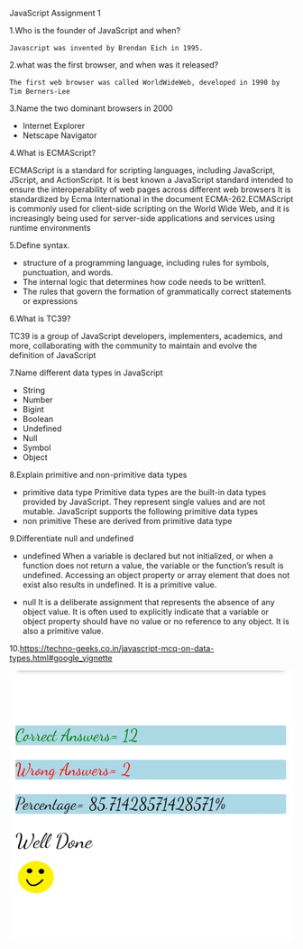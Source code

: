 JavaScript
Assignment 1

1.Who is the founder of JavaScript and when?

    Javascript was invented by Brendan Eich in 1995.

2.what was the first browser, and when was it released?

    The first web browser was called WorldWideWeb, developed in 1990 by Tim Berners-Lee


3.Name the two dominant browsers in 2000
- Internet Explorer
- Netscape Navigator


4.What is ECMAScript? 

   ECMAScript is a standard for scripting languages, including JavaScript, JScript, and ActionScript. It is best known a JavaScript standard intended to ensure the interoperability of web pages across different web browsers It is standardized by Ecma International in the document ECMA-262.ECMAScript is commonly used for client-side scripting on the World Wide Web, and it is increasingly being used for server-side applications and services using runtime environments

5.Define syntax.

- structure of a programming language, including rules for symbols, punctuation, and words.
- The internal logic that determines how code needs to be written1.
- The rules that govern the formation of grammatically correct statements or expressions

6.What is TC39?

   TC39 is a group of JavaScript developers, implementers, academics, and more, collaborating with the community to maintain and evolve the definition of JavaScript

7.Name different data types in JavaScript

- String
- Number
- Bigint
- Boolean
- Undefined
- Null
- Symbol
- Object

8.Explain primitive and non-primitive data types

- primitive data type
    Primitive data types are the built-in data types provided by JavaScript. They represent single values and are not mutable. JavaScript supports the following primitive data types
- non primitive
    These are derived from primitive data type

9.Differentiate null and undefined
- undefined
   When a variable is declared but not initialized, or when a function does not return a value, the variable or the function’s result is undefined.
   Accessing an object property or array element that does not exist also results in undefined.
   It is a primitive value.

- null
    It is a deliberate assignment that represents the absence of any object value.
    It is often used to explicitly indicate that a variable or object property should have no value or no reference to any object.
    It is also a primitive value.

10.https://techno-geeks.co.in/javascript-mcq-on-data-types.html#google_vignette

![ss1](./WhatsApp%20Image%202024-09-09%20at%202.33.32%20PM.jpeg)